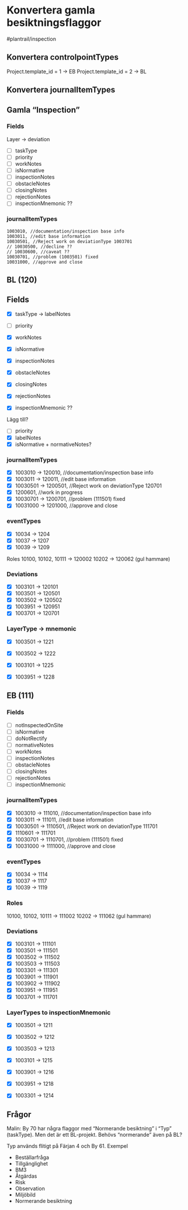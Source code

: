 # Konvertera gamla besiktningsflaggor

#plantrail/inspection

## Konvertera controlpointTypes
Project.template_id = 1 -> EB
Project.template_id = 2 -> BL

## Konvertera journalItemTypes


## Gamla “Inspection”
### Fields
Layer -> deviation

- [ ] taskType
- [ ] priority
- [ ] workNotes
- [ ] isNormative
- [ ] inspectionNotes
- [ ] obstacleNotes
- [ ] closingNotes
- [ ] rejectionNotes
- [ ] inspectionMnemonic ??

### journalItemTypes
    1003010, //documentation/inspection base info
    1003011, //edit base information
    10030501, //Reject work on deviationType 1003701
    // 10030500, //decline ??
    // 10030600, //caveat ??
    10030701, //problem (1003501) fixed
    10031000, //approve and close



## BL (120)
## Fields
- [x] taskType -> labelNotes
- [ ] priority
- [x] workNotes
- [x] isNormative
- [x] inspectionNotes
- [x] obstacleNotes
- [x] closingNotes
- [x] rejectionNotes
- [x] inspectionMnemonic ??


Lägg till?
- [ ] priority
- [x] labelNotes
- [x] isNormative + normativeNotes?

### journalItemTypes
- [x] 1003010 -> 120010, //documentation/inspection base info
- [x] 1003011 -> 120011, //edit base information
- [x] 10030501 -> 1200501, //Reject work on deviationType 120701
- [x] 1200601, //work in progress
- [x] 10030701 -> 1200701, //problem (111501) fixed
- [x] 10031000 -> 1201000, //approve and close

### eventTypes
- [x] 10034 -> 1204
- [x] 10037 -> 1207
- [x] 10039 -> 1209

Roles
10100, 10102, 10111 -> 120002
10202 -> 120062 (gul hammare)

### Deviations

- [x] 1003101 -> 120101
- [x] 1003501 ->  120501
- [x] 1003502 -> 120502
- [x] 1003951 -> 120951
- [x] 1003701 -> 120701

### LayerType -> mnemonic
- [x] 1003501 -> 1221
- [x] 1003502 -> 1222
- [x] 1003101 -> 1225
- [x] 1003951 -> 1228



## EB (111)
### Fields
- [ ] notInspectedOnSite
- [ ] isNormative
- [ ] doNotRectify
- [ ] normativeNotes
- [ ] workNotes
- [ ] inspectionNotes
- [ ] obstacleNotes
- [ ] closingNotes
- [ ] rejectionNotes
- [ ] inspectionMnemonic

### journalItemTypes
- [x] 1003010 ->    111010, //documentation/inspection base info
- [x] 1003011 ->    111011, //edit base information
- [x] 10030501 ->    1110501, //Reject work on deviationType 111701
- [x] 1110601 -> 111701
- [x] 10030701 ->    1110701, //problem (111501) fixed
- [x] 10031000 ->    1111000, //approve and close

### eventTypes
- [x] 10034 -> 1114
- [x] 10037 -> 1117
- [x] 10039 -> 1119

### Roles
10100, 10102, 10111 -> 111002
10202 -> 111062 (gul hammare)

### Deviations

- [x] 1003101 -> 111101
- [x] 1003501 -> 111501
- [x] 1003502 -> 111502
- [x] 1003503 -> 111503
- [x] 1003301 -> 111301
- [x] 1003901 -> 111901
- [x] 1003902 -> 111902
- [x] 1003951 -> 111951
- [x] 1003701 -> 111701

### LayerTypes to inspectionMnemonic
- [x] 1003501 -> 1211
- [x] 1003502 -> 1212
- [x] 1003503 -> 1213
- [x] 1003101 -> 1215
- [x] 1003901 -> 1216
- [x] 1003951 -> 1218
- [x] 1003301 -> 1214


## Frågor
Malin:
By 70 har några flaggor med “Normerande besiktning” i “Typ” (taskType). Men det är ett BL-projekt. Behövs “normerande” även på BL?

Typ används flitigt på Färjan 4 och By 61. Exempel
* Beställarfråga
* Tillgänglighet
* BM3
* Åtgärdas
* Risk
* Observation
* Miljöbild
* Normerande besiktning